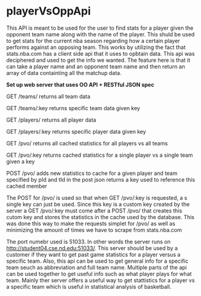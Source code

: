 # playerVsOppApi

This API is meant to be used for the user to find stats for a player given the opponent team name along with the name of the player. This shuld be used to get stats for the current nba season regarding how a certain player performs against an opposing team. This works by utilizing the fact that stats.nba.com has a client side api that it uses to opbtain data. This api was deciphered and used to get the info we wanted. The feature here is that it can take a player name and an opponent team name and then return an array of data containting all the matchup data.

**Set up web server that uses OO API + RESTful JSON spec**

GET /teams/
returns all team data

GET /teams/:key
returns specific team data given key

GET /players/
returns all player data

GET /players/:key
returns specific player data given key

GET /pvo/
returns all cached statistics for all players vs all teams

GET /pvo/:key
returns cached statistics for a single player vs a single team given a key

POST /pvo/
adds new statistics to cache for a given player and team specified by pId and tId in the post json
returns a key used to reference this cached member

The POST for /pvo/ is used so that when GET /pvo/:key is requested, a s single key can just be used. Since this key is a custom key created by the server a GET /pvo/:key must come after a POST /pvo/ that creates this cutom key and stores the statistics in the cache used by the database. This was done this way to make the requests simplet for /pvo/ as well as minimizing the amount of times we have to scrape from stats.nba.com

The port numebr used is 51033. In other words the server runs on http://student04.cse.nd.edu:51033/. This server should be used by a customer if they want to get past game statistics for a player versus a specific team. Also, this api can be used to get general info for a specific team seuch as abbreviation and full team name. Multiple parts of the api can be used together to get useful info such as what player plays for what team. Mainly ther server offers a useful way to get stattistics for a player vs a specific team which is useful in statistical analysis of basketball. 
